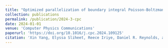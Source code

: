 ```yaml
---
title: "Optimized parallelization of boundary integral Poisson-Boltzmann solvers"
collection: publications
permalink: /publication/2024-3-cpc
date: 2024-01-01
venue: 'Computer Physics Communications'
paperurl: 'https://doi.org/10.1016/j.cpc.2024.109125'
citation: 'Xin Yang, Elyssa Sliheet, Reece Iriye, Daniel R. Reynolds, and Weihua Geng. (2024). &quot;Optimized parallelization of boundary integral Poisson-Boltzmann solvers.&quot; <i>Computer Physics Communications</i>, 299:109125.'
---
```

